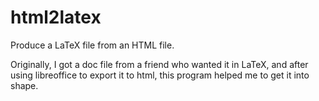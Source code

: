 html2latex
==========

Produce a LaTeX file from an HTML file.

Originally, I got a doc file from a friend who wanted it in LaTeX, and
after using libreoffice to export it to html, this program helped me
to get it into shape.